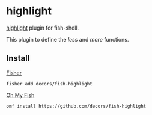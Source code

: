 # highlight

[highlight](http://www.andre-simon.de/doku/highlight/en/highlight.php) plugin for fish-shell.

This plugin to define the *less* and *more* functions.

## Install

[Fisher](https://github.com/jorgebucaran/fisher)

```fish
fisher add decors/fish-highlight
```

[Oh My Fish](https://github.com/oh-my-fish/oh-my-fish)

```fish
omf install https://github.com/decors/fish-highlight
```
